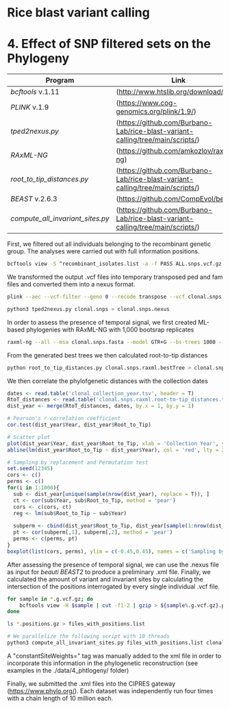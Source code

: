 # Rice blast variant calling
# 4. Effect of SNP filtered sets on the Phylogeny

Program                          | Link
-------------------------------- | -----------------------------------------
*bcftools* v.1.11                | (http://www.htslib.org/download/)
*PLINK* v.1.9                    | (https://www.cog-genomics.org/plink/1.9/)
*tped2nexus.py*                  | (https://github.com/Burbano-Lab/rice-blast-variant-calling/tree/main/scripts/)
*RAxML-NG*                       | (https://github.com/amkozlov/raxml-ng)
*root_to_tip_distances.py*       | (https://github.com/Burbano-Lab/rice-blast-variant-calling/tree/main/scripts/)
*BEAST* v.2.6.3                  | (https://github.com/CompEvol/beast2)
*compute_all_invariant_sites.py* | (https://github.com/Burbano-Lab/rice-blast-variant-calling/tree/main/scripts/)

First, we filtered out all individuals belonging to the recombinant genetic group. The analyses were carried out with full information positions. 
```bash
bcftools view -S ^recombinant_isolates.list -a -f PASS ALL.snps.vcf.gz | bcftools view -m2 -M2 -g ^miss - | bgzip > clonal.snps.vcf.gz
```
We transformed the output .vcf files into temporary transposed ped and fam files and converted them into a nexus format.
```bash
plink --aec --vcf-filter --geno 0 --recode transpose --vcf clonal.snps.vcf.gz --out clonal.snps

python3 tped2nexus.py clonal.snps > clonal.snps.nexus
```

In order to assess the presence of temporal signal, we first created ML-based phylogenies with RAxML-NG with 1,000 bootsrap replicates
```bash
raxml-ng --all --msa clonal.snps.fasta --model GTR+G --bs-trees 1000 --out clonal.snps
```
From the generated best trees we then calculated root-to-tip distances
```bash
python root_to_tip_distances.py clonal.snps.raxml.bestTree > clonal.snps.raxml.root-to-tip_distances.txt
```
We then correlate the phylofgenetic distances with the collection dates
```r
dates <- read.table('clonal_collection_year.tsv', header = T)
RtoT_distances <- read.table('clonal.snps.raxml.root-to-tip_distances.txt' header = T)
dist_year <- merge(RtoT_distances, dates, by.x = 1, by.y = 1)

# Pearson's r correlation coefficient
cor.test(dist_year$Year, dist_year$Root_to_Tip)

# Scatter plot
plot(dist_year$Year, dist_year$Root_to_Tip, xlab = 'Collection Year', ylab = 'Root to Tip Distance')
abline(lm(dist_year$Root_to_Tip ~ dist_year$Year), col = 'red', lty = 2)

# Sampling by replacement and Permutation test
set.seed(12345)
cors <- c()
perms <- c()
for(i in 1:1000){
  sub <- dist_year[unique(sample(nrow(dist_year), replace = T)), ]
  ct <- cor(sub$Year, sub$Root_to_Tip, method = 'pear')
  cors <- c(cors, ct)
  reg <- lm(sub$Root_to_Tip ~ sub$Year)
  
  subperm <- cbind(dist_year$Root_to_Tip, dist_year[sample(1:nrow(dist_year), replace = F), 3])
  pt <- cor(subperm[,1], subperm[,2], method = 'pear')
  perms <- c(perms, pt)
}
boxplot(list(cors, perms), ylim = c(-0.45,0.45), names = c('Sampling by replacemen', 'Permutation'))

```

After assessing the presence of temporal signal, we can use the .nexus file as input for *beauti* *BEAST2* to produce a preliminary .xml file.
Finally, we calculated the amount of variant and invariant sites by calculating the intersection of the positions interrogated by every single individual .vcf file.
```bash
for sample in *.g.vcf.gz; do
	bcftools view -H $sample | cut -f1-2 | gzip > ${sample%.g.vcf.gz}.positions.gz
done

ls *.positions.gz > files_with_positions.list

# We parallelize the following script with 10 threads
python3 compute_all_invariant_sites.py files_with_positions.list clonal.snps.vcf.gz reference_genome.fasta 10 > invariant_sites.txt
```
A "constantSiteWeights=" tag was manually added to the xml file in order to incorporate this information in the phylogenetic reconstruction (see examples in the ./data/4_phtlogeny/ folder)

Finally, we submitted the .xml files into the CIPRES gateway (https://www.phylo.org/). Each dataset was independently run four times with a chain length of 10 million each.
